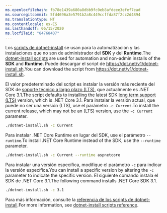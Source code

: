 ```yaml
---
ms.openlocfilehash: fb78e1439a680a8dbb9fc0eb8afdeee3efef7ead
ms.sourcegitcommit: 5fd4696a3e5791b2a8c449ccffda87f2cc2d4894
ms.translationtype: HT
ms.contentlocale: es-ES
ms.lasthandoff: 06/15/2020
ms.locfileid: "84768407"
---
```


<span data-ttu-id="ab0c9-101">Los [scripts de dotnet-install](../../tools/dotnet-install-script.md) se usan para la automatización y las instalaciones que no son de administrador del **SDK** y del **Runtime**.</span><span class="sxs-lookup"><span data-stu-id="ab0c9-101">The [dotnet-install scripts](../../tools/dotnet-install-script.md) are used for automation and non-admin installs of the **SDK** and **Runtime**.</span></span> <span data-ttu-id="ab0c9-102">Puede descargar el script de <https://dot.net/v1/dotnet-install.sh>.</span><span class="sxs-lookup"><span data-stu-id="ab0c9-102">You can download the script from <https://dot.net/v1/dotnet-install.sh>.</span></span>

<span data-ttu-id="ab0c9-103">El valor predeterminado del script es instalar la versión más reciente del SDK de [soporte técnico a largo plazo (LTS)](https://dotnet.microsoft.com/platform/support/policy/dotnet-core), que actualmente es .NET Core 3.1.</span><span class="sxs-lookup"><span data-stu-id="ab0c9-103">The script defaults to installing the latest SDK [long term support (LTS)](https://dotnet.microsoft.com/platform/support/policy/dotnet-core) version, which is .NET Core 3.1.</span></span> <span data-ttu-id="ab0c9-104">Para instalar la versión actual, que puede no ser una versión (LTS), use el parámetro `-c Current`.</span><span class="sxs-lookup"><span data-stu-id="ab0c9-104">To install the current release, which may not be an (LTS) version, use the `-c Current` parameter.</span></span>

```bash
./dotnet-install.sh -c Current
```

<span data-ttu-id="ab0c9-105">Para instalar .NET Core Runtime en lugar del SDK, use el parámetro `--runtime`.</span><span class="sxs-lookup"><span data-stu-id="ab0c9-105">To install .NET Core Runtime instead of the SDK, use the `--runtime` parameter.</span></span>

```bash
./dotnet-install.sh -c Current --runtime aspnetcore
```

<span data-ttu-id="ab0c9-106">Para instalar una versión específica, modifique el parámetro `-c` para indicar la versión específica.</span><span class="sxs-lookup"><span data-stu-id="ab0c9-106">You can install a specific version by altering the `-c` parameter to indicate the specific version.</span></span> <span data-ttu-id="ab0c9-107">El siguiente comando instala el SDK de .NET Core 3.1.</span><span class="sxs-lookup"><span data-stu-id="ab0c9-107">The following command installs .NET Core SDK 3.1.</span></span>

```bash
./dotnet-install.sh -c 3.1
```

<span data-ttu-id="ab0c9-108">Para más información, consulte la [referencia de los scripts de dotnet-install](../../tools/dotnet-install-script.md).</span><span class="sxs-lookup"><span data-stu-id="ab0c9-108">For more information, see [dotnet-install scripts reference](../../tools/dotnet-install-script.md).</span></span>
